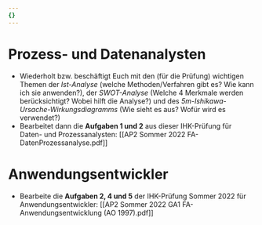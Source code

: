 ```yaml
---
{}
---
```

# Prozess- und Datenanalysten
* Wiederholt bzw. beschäftigt Euch mit den (für die Prüfung) wichtigen Themen der *Ist-Analyse* (welche Methoden/Verfahren gibt es? Wie kann ich sie anwenden?), der *SWOT-Analyse* (Welche 4 Merkmale werden berücksichtigt? Wobei hilft die Analyse?) und des *5m-Ishikawa-Ursache-Wirkungsdiagramms* (Wie sieht es aus? Wofür wird es verwendet?)
* Bearbeitet dann die **Aufgaben 1 und 2** aus dieser IHK-Prüfung für Daten- und Prozessanalysten:
	[[AP2 Sommer 2022 FA-DatenProzessanalyse.pdf]]

# Anwendungsentwickler
* Bearbeite die **Aufgaben 2, 4 und 5** der IHK-Prüfung Sommer 2022 für Anwendungsentwickler:
	[[AP2 Sommer 2022 GA1 FA-Anwendungsentwicklung (AO 1997).pdf]]
